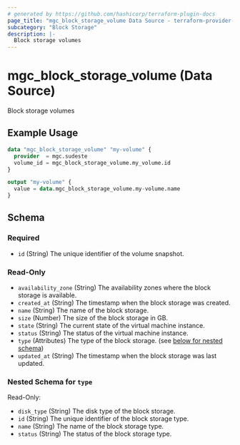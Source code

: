 ```yaml
---
# generated by https://github.com/hashicorp/terraform-plugin-docs
page_title: "mgc_block_storage_volume Data Source - terraform-provider-mgc"
subcategory: "Block Storage"
description: |-
  Block storage volumes
---
```


# mgc_block_storage_volume (Data Source)

Block storage volumes

## Example Usage

```terraform
data "mgc_block_storage_volume" "my-volume" {
  provider  = mgc.sudeste
  volume_id = mgc_block_storage_volume.my_volume.id
}

output "my-volume" {
  value = data.mgc_block_storage_volume.my-volume.name
}
```

<!-- schema generated by tfplugindocs -->
## Schema

### Required

- `id` (String) The unique identifier of the volume snapshot.

### Read-Only

- `availability_zone` (String) The availability zones where the block storage is available.
- `created_at` (String) The timestamp when the block storage was created.
- `name` (String) The name of the block storage.
- `size` (Number) The size of the block storage in GB.
- `state` (String) The current state of the virtual machine instance.
- `status` (String) The status of the virtual machine instance.
- `type` (Attributes) The type of the block storage. (see [below for nested schema](#nestedatt--type))
- `updated_at` (String) The timestamp when the block storage was last updated.

<a id="nestedatt--type"></a>
### Nested Schema for `type`

Read-Only:

- `disk_type` (String) The disk type of the block storage.
- `id` (String) The unique identifier of the block storage type.
- `name` (String) The name of the block storage type.
- `status` (String) The status of the block storage type.
